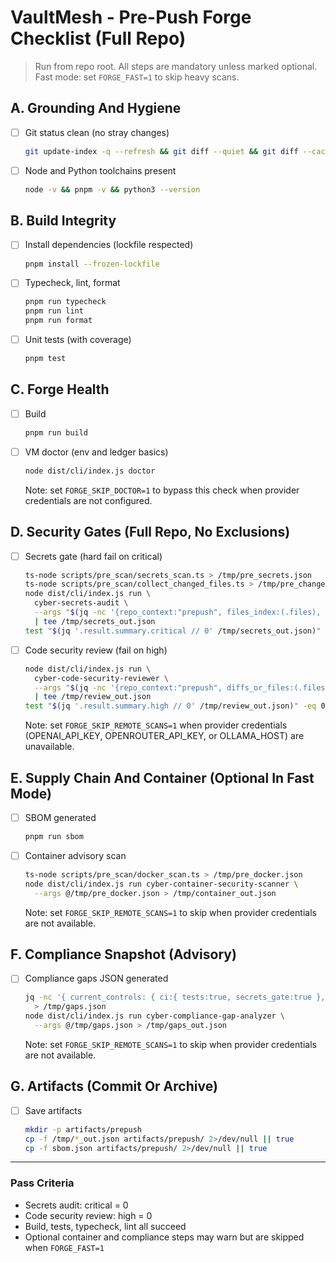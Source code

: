 # VaultMesh - Pre-Push Forge Checklist (Full Repo)

> Run from repo root. All steps are mandatory unless marked optional.
> Fast mode: set `FORGE_FAST=1` to skip heavy scans.

## A. Grounding And Hygiene

- [ ] Git status clean (no stray changes)

  ```bash
  git update-index -q --refresh && git diff --quiet && git diff --cached --quiet
  ```

- [ ] Node and Python toolchains present

  ```bash
  node -v && pnpm -v && python3 --version
  ```

## B. Build Integrity

- [ ] Install dependencies (lockfile respected)

  ```bash
  pnpm install --frozen-lockfile
  ```

- [ ] Typecheck, lint, format

  ```bash
  pnpm run typecheck
  pnpm run lint
  pnpm run format
  ```

- [ ] Unit tests (with coverage)

  ```bash
  pnpm test
  ```

## C. Forge Health

- [ ] Build

  ```bash
  pnpm run build
  ```

- [ ] VM doctor (env and ledger basics)

  ```bash
  node dist/cli/index.js doctor
  ```

  Note: set `FORGE_SKIP_DOCTOR=1` to bypass this check when provider credentials are not configured.

## D. Security Gates (Full Repo, No Exclusions)

- [ ] Secrets gate (hard fail on critical)

  ```bash
  ts-node scripts/pre_scan/secrets_scan.ts > /tmp/pre_secrets.json
  ts-node scripts/pre_scan/collect_changed_files.ts > /tmp/pre_changed.json
  node dist/cli/index.js run \
    cyber-secrets-audit \
    --args "$(jq -nc '{repo_context:"prepush", files_index:(.files), findings_raw:(input), changed_only:(.changed_only)}' /tmp/pre_changed.json /tmp/pre_secrets.json)" \
    | tee /tmp/secrets_out.json
  test "$(jq '.result.summary.critical // 0' /tmp/secrets_out.json)" -eq 0
  ```

- [ ] Code security review (fail on high)

  ```bash
  node dist/cli/index.js run \
    cyber-code-security-reviewer \
    --args "$(jq -nc '{repo_context:"prepush", diffs_or_files:(.files), prescan:{secrets: input}}' /tmp/pre_changed.json /tmp/pre_secrets.json)" \
    | tee /tmp/review_out.json
  test "$(jq '.result.summary.high // 0' /tmp/review_out.json)" -eq 0
  ```

  Note: set `FORGE_SKIP_REMOTE_SCANS=1` when provider credentials (OPENAI_API_KEY, OPENROUTER_API_KEY, or OLLAMA_HOST) are unavailable.

## E. Supply Chain And Container (Optional In Fast Mode)

- [ ] SBOM generated

  ```bash
  pnpm run sbom
  ```

- [ ] Container advisory scan

  ```bash
  ts-node scripts/pre_scan/docker_scan.ts > /tmp/pre_docker.json
  node dist/cli/index.js run cyber-container-security-scanner \
    --args @/tmp/pre_docker.json > /tmp/container_out.json
  ```

  Note: set `FORGE_SKIP_REMOTE_SCANS=1` to skip when provider credentials are not available.

## F. Compliance Snapshot (Advisory)

- [ ] Compliance gaps JSON generated

  ```bash
  jq -nc '{ current_controls: { ci:{ tests:true, secrets_gate:true }, ledger:{ hashing:"sha256", signature:"ed25519?" } }, target_frameworks:["NIST 800-53","OWASP ASVS"] }' \
    > /tmp/gaps.json
  node dist/cli/index.js run cyber-compliance-gap-analyzer \
    --args @/tmp/gaps.json > /tmp/gaps_out.json
  ```

  Note: set `FORGE_SKIP_REMOTE_SCANS=1` to skip when provider credentials are not available.

## G. Artifacts (Commit Or Archive)

- [ ] Save artifacts

  ```bash
  mkdir -p artifacts/prepush
  cp -f /tmp/*_out.json artifacts/prepush/ 2>/dev/null || true
  cp -f sbom.json artifacts/prepush/ 2>/dev/null || true
  ```

---

### Pass Criteria

- Secrets audit: critical = 0
- Code security review: high = 0
- Build, tests, typecheck, lint all succeed
- Optional container and compliance steps may warn but are skipped when `FORGE_FAST=1`
